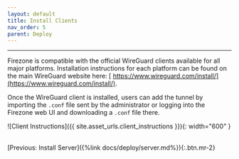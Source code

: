 ```yaml
---
layout: default
title: Install Clients
nav_order: 5
parent: Deploy
---
```

---

Firezone is compatible with the official WireGuard clients available for all
major platforms. Installation instructions for each platform can be found on the
main WireGuard website here: [
https://www.wireguard.com/install/](https://www.wireguard.com/install/).

Once the WireGuard client is installed, users can add the tunnel by
importing the `.conf` file sent by the administrator or logging into the
Firezone web UI and downloading a `.conf` file there.

![Client Instructions]({{ site.asset_urls.client_instructions }}){: width="600" }

\
[Previous: Install Server]({%link docs/deploy/server.md%}){:.btn.mr-2}
